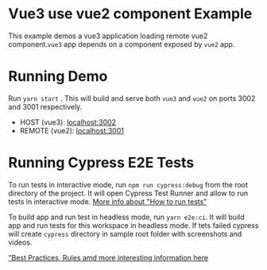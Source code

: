 # Vue3 use vue2 component Example

This example demos a vue3 application loading remote vue2 component.`vue3` app depends on a component exposed by `vue2` app.

# Running Demo

Run `yarn start` . This will build and serve both `vue3` and `vue2` on ports 3002 and 3001 respectively.

- HOST (vue3): [localhost:3002](http://localhost:3002/)
- REMOTE (vue2): [localhost:3001](http://localhost:3001/)

# Running Cypress E2E Tests

To run tests in interactive mode, run  `npm run cypress:debug` from the root directory of the project. It will open Cypress Test Runner and allow to run tests in interactive mode. [More info about "How to run tests"](../../cypress/README.md#how-to-run-tests)

To build app and run test in headless mode, run `yarn e2e:ci`. It will build app and run tests for this workspace in headless mode. If tets failed cypress will create `cypress` directory in sample root folder with screenshots and videos.

["Best Practices, Rules amd more interesting information here](../../cypress/README.md)